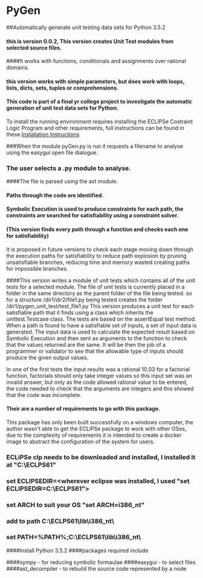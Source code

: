 # PyGen
##Automatically generate unit testing data sets for Python 3.5.2  
#### this is version 0.0.2, This version creates Unit Test modules from selected source files. 
####It works with functions, conditionals and assignments over rational domains.
#### this version works with simple parameters, but does work with loops, lists, dicts, sets, tuples or comprehensions.
#### This code is part of a final yr college project to investigate the automatic generation of unit test data sets for Python.
To install the running environment requires installing the ECLiPSe Costraint Logic Program and other requirements, full instructions can be found in these [Installation Instructions](https://docs.google.com/document/d/1gPboXoGlH9d6aEAXDhE3QyvrDMruXUCoyoJ3Rbfh4Wc/edit?usp=sharing)

###When the module pyGen.py is run it requests a filename to analyse using the easygui open file dialogue. 
### The user selects a .py module to analyse.
####The file is parsed using the ast module.
#### Paths through the code are identified.
#### Symbolic Execution is used to produce constraints for each path, the constraints are searched for satisfiability using a constraint solver.
#### (This version finds every path through a function and checks each one for satisfiability)
It is proposed in future versions to check each stage moving down through the execution paths for satisfiability to reduce path explosion by pruning unsatisfiable branches, reducing time and memory wasted creating paths for impossible branches.

####This version writes a module of unit tests which contains all of the unit tests for a selected module. 
The file of unit tests is currently placed in a folder in the same directory as the parent folder of the file being tested. 
so for a structure  /dir1/dir2/file1.py being tested creates the folder 
                    /dir1/pygen_unit_test/test_file1.py
This version produces a unit test for each satisfiable path that it finds using a class which inherits the unittest.Testcase class.
The tests are based on the assertEqual test method. When a path is found to have a satisfiable set of inputs, a set of input data is generated.  The input data is used to calculate the expected result based on Symbolic Execution and then sent as arguments to the function to check that the values returned are the same.
It will be then the job of a programmer or validator to see that the allowable type of inputs should produce the given output values.

In one of the first tests the input results was a rational 10.03 for a factorial function, factorials should only take integer values so this input set was an invalid answer, but only as the code allowed rational value to be entered, the code needed to check that the arguments are integers and this showed that the code was incomplete.

#### Their are a number of requirements to go with this package.
This package has only been built successfully on a windows computer, the author wasn't able to get the ECLiPSe package to work with other OSes, due to the complexity of requirements it is intended to create a docker image to abstract the configuration of the system for users.

### ECLiPSe clp needs to be downloaded and installed,  I installed it at "C:\ECLPS61"
### set ECLIPSEDIR=<wherever eclipse was installed, I used "set ECLIPSEDIR=C:\ECLPS61">
### set ARCH to suit your OS "set ARCH=i386_nt"
### add to path C:\ECLPS61\lib\i386_nt\
### set PATH=%PATH%;C:\ECLPS61\lib\i386_nt\

####Install Python 3.5.2
####packages required include

####sympy             - for reducing symbolic formaulae
####easygui           - to select files
####ast_decompiler    - to rebuild the source code represented by a node

